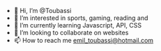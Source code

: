 - 👋 Hi, I’m @Toubassi
- 👀 I’m interested in sports, gaming, reading and
- 🌱 I’m currently learning Javascript, API, CSS
- 💞️ I’m looking to collaborate on websites
- 📫 How to reach me emil_toubassi@hotmail.com

<!---
Toubassi/Toubassi is a ✨ special ✨ repository because its `README.md` (this file) appears on your GitHub profile.
You can click the Preview link to take a look at your changes.
--->

